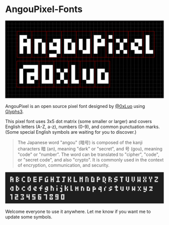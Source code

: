 # AngouPixel-Fonts

![Image](https://github.com/0xLuo/AngouPixel-Fonts/blob/main/images/AngouPixel-1.jpg)

AngouPixel is an open source pixel font designed by [@0xLuo](https://twitter.com/0xLuo) using [Glyphs3](https://glyphsapp.com/).

This pixel font uses 3x5 dot matrix (some smaller or larger) and covers English letters (A-Z, a-z), numbers (0-9), and common punctuation marks. (Some special English symbols are waiting for you to discover.)

> The Japanese word "angou" (暗号) is composed of the kanji characters 暗 (an), meaning "dark" or "secret", and 号 (gou), meaning "code" or "number". The word can be translated to "cipher", "code", or "secret code", and also "crypto". It is commonly used in the context of encryption, communication, and security.

![Image](https://github.com/0xLuo/AngouPixel-Fonts/blob/main/images/AngouPixel-2.jpg)

Welcome everyone to use it anywhere. Let me know if you want me to update some symbols.
